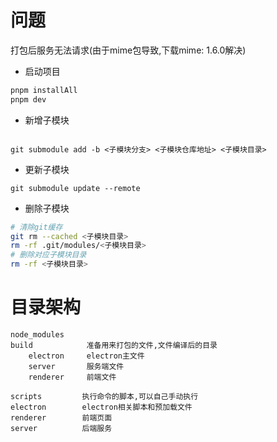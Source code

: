 # 问题
打包后服务无法请求(由于mime包导致,下载mime: 1.6.0解决)

- 启动项目

```sh
pnpm installAll
pnpm dev
```

- 新增子模块

```shell

git submodule add -b <子模块分支> <子模块仓库地址> <子模块目录>

```

- 更新子模块

```shell
git submodule update --remote
```

- 删除子模块

```sh
# 清除git缓存
git rm --cached <子模块目录>
rm -rf .git/modules/<子模块目录>
# 删除对应子模块目录
rm -rf <子模块目录>
```

# 目录架构
```
node_modules
build            准备用来打包的文件,文件编译后的目录
    electron     electron主文件
    server       服务端文件
    renderer     前端文件

scripts         执行命令的脚本,可以自己手动执行
electron        electron相关脚本和预加载文件
renderer        前端页面
server          后端服务

```


